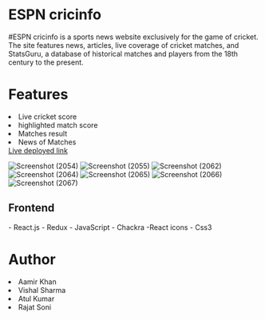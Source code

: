 <h1 fontsize="30px">ESPN cricinfo</h1>
#ESPN cricinfo is a sports news website exclusively for the game of cricket. The site features news, articles, live coverage of cricket matches, and StatsGuru, a database of historical matches and players from the 18th century to the present. 
<h1>Features</h1>
<li>Live cricket score</li>
<li>highlighted match score </li>
<li>Matches result</li>
<li>News of Matches </li> 
<a href="https://ceaseless-zebra-5788.vercel.app/">Live deployed link</a>


![Screenshot (2054)](https://user-images.githubusercontent.com/101388992/209437495-e539c56c-c759-471e-b59c-6f747f00fdf7.png)
![Screenshot (2055)](https://user-images.githubusercontent.com/101388992/209437498-7b301dce-655f-4fc0-a384-146697808e9c.png)
![Screenshot (2062)](https://user-images.githubusercontent.com/101388992/209437500-034bb7d4-43bb-4d10-a10d-35e1756c837a.png)
![Screenshot (2064)](https://user-images.githubusercontent.com/101388992/209437502-7625c515-d934-47d0-9d58-0bbf1daa3d4e.png)
![Screenshot (2065)](https://user-images.githubusercontent.com/101388992/209437505-2352fa01-b018-4ad3-918f-2be31ed86816.png)
![Screenshot (2066)](https://user-images.githubusercontent.com/101388992/209437506-d49a2ae5-449b-4507-938f-79d8802f9e45.png)
![Screenshot (2067)](https://user-images.githubusercontent.com/101388992/209437514-481d67f6-6dc2-47cc-8ae9-5b179848ae2f.png)

 <h2>Frontend</h2>
- React.js
- Redux
- JavaScript
- Chackra
-React icons
- Css3
<h1>Author</h1> 
<li>Aamir Khan</li>
<li>Vishal Sharma</li>
<li>Atul Kumar</li>
<li>Rajat Soni</li>
